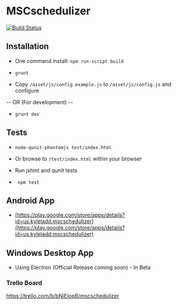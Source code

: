 # MSCschedulizer
[![Build Status](https://travis-ci.org/kyleladd/Chrometana.svg?branch=master)](https://travis-ci.org/mscweb/mscschedulizer)
## Installation
- One command install: ```npm run-script build```

- ``` grunt ```

- Copy ```/asset/js/config.example.js``` to ```/asset/js/config.js``` and configure

-- OR (For development) --

- ```grunt dev```

## Tests

- ```node-qunit-phantomjs test/index.html```
- Or browse to ```/test/index.html``` within your browser

- Run jshint and qunit tests
- ``` npm test```

## Android App
- [https://play.google.com/store/apps/details?id=us.kyleladd.mscschedulizer](https://play.google.com/store/apps/details?id=us.kyleladd.mscschedulizer)

## Windows Desktop App
- Using Electron (Official Release coming soon) - In Beta

### Trello Board
https://trello.com/b/bNiEIopB/mscschedulizer
